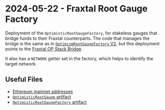 # 2024-05-22 - Fraxtal Root Gauge Factory

Deployment of the `OptimisticRootGaugeFactory`, for stakeless gauges that bridge funds to their Fraxtal counterparts.
The code that manages the bridge is the same as in [`OptimismRootGaugeFactory` V2](../20220823-optimism-root-gauge-factory-v2/), but this deployment points to the [Fraxtal OP Stack Bridge](https://docs.frax.com/fraxtal/tools/bridges#fraxtal-op-stack-bridge).

It also has a `NETWORK` getter set in the factory, which helps to identify the target network.

## Useful Files

- [Ethereum mainnet addresses](./output/mainnet.json)
- [`OptimisticRootGauge` artifact](./artifact/OptimisticRootGauge.json)
- [`OptimisticRootGaugeFactory` artifact](./artifact/OptimisticRootGaugeFactory.json)
